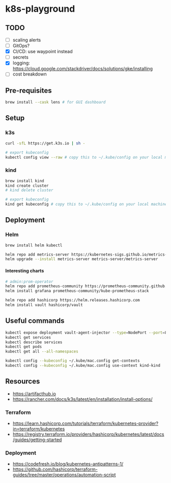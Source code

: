 # k8s-playground

## TODO

- [ ] scaling alerts
- [ ] GitOps?
- [x] CI/CD: use waypoint instead
- [ ] secrets
- [x] logging: https://cloud.google.com/stackdriver/docs/solutions/gke/installing
- [ ] cost breakdown

## Pre-requisites

```bash
brew install --cask lens # for GUI dashboard
```

## Setup

### k3s

```bash
curl -sfL https://get.k3s.io | sh -

# export kubeconfig
kubectl config view --raw # copy this to ~/.kube/config on your local machine
```

### kind

```bash
brew install kind
kind create cluster
# kind delete cluster

# export kubeconfig
kind get kubeconfig # copy this to ~/.kube/config on your local machine
```

## Deployment

### Helm

```bash
brew install helm kubectl

helm repo add metrics-server https://kubernetes-sigs.github.io/metrics-server/
helm upgrade --install metrics-server metrics-server/metrics-server
```

#### Interesting charts

```bash
# admin:prom-operator
helm repo add prometheus-community https://prometheus-community.github.io/helm-charts
helm install grafana prometheus-community/kube-prometheus-stack

helm repo add hashicorp https://helm.releases.hashicorp.com
helm install vault hashicorp/vault
```

## Useful commands

```bash
kubectl expose deployment vault-agent-injector --type=NodePort --port=8080
kubectl get services
kubectl describe services
kubectl get pods
kubectl get all --all-namespaces

kubectl config --kubeconfig ~/.kube/mac.config get-contexts
kubectl config --kubeconfig ~/.kube/mac.config use-context kind-kind
```

## Resources

- <https://artifacthub.io>
- <https://rancher.com/docs/k3s/latest/en/installation/install-options/>

### Terraform

- <https://learn.hashicorp.com/tutorials/terraform/kubernetes-provider?in=terraform/kubernetes>
- <https://registry.terraform.io/providers/hashicorp/kubernetes/latest/docs/guides/getting-started>

### Deployment

- <https://codefresh.io/blog/kubernetes-antipatterns-1/>
- <https://github.com/hashicorp/terraform-guides/tree/master/operations/automation-script>
